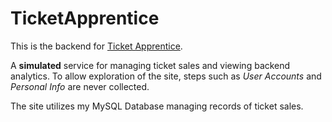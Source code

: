# TicketApprentice

This is the backend for [Ticket Apprentice](https://ix.cs.uoregon.edu/~cpalk/ticketapprentice).

A **simulated** service for managing ticket sales and viewing backend analytics. To allow exploration of the site, steps such as *User Accounts* and *Personal Info* are never collected.



The site utilizes my MySQL Database managing records of ticket sales. 

